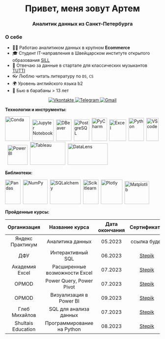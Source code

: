 <div id="header" align="center">
    <h1>Привет, меня зовут Артем </h1>
    <h3>Аналитик данных из Санкт-Петербурга</h3>
</div>


### О себе
- 👨‍🔬 Работаю аналитиком данных в крупном **Ecommerce** 
- 🎓 Студент IT-направления в Швейцарском институте открытого образования [SILL](https://siil.ch/ "Swiss International Institute Lausanne")
- 🎻 Отвечаю за данные в стартапе для классических музыкантов [TUTTI](https://tuttimusic.tilda.ws/ "Tutti")
- 👓 Люблю читать литературу по `DS`, `CS`
- 🌍 Уровень английского языка b2
- 🥁 Бью в барабаны > 13 лет




<div id="socials" align="center">
    <a href="https://vk.com/gravedigger88">
    <img src="https://img.shields.io/badge/Vk.com-blue?style=for-the-badge&logo=Vk&logoColor=white" alt="Vkontakte"/>
  </a>
  <a href="@grvdgr">
  <img src="https://img.shields.io/badge/Telegram-grey?style=for-the-badge&logo=telegram&logoColor=white" alt="Telegram"/>

  </a>
  <a href="zvuk_ykt@mail.ru">
      <img src="https://img.shields.io/badge/Gmail-red?style=for-the-badge&logo=Gmail&logoColor=white" alt="Gmail"/>
  </a>
</div>








**Технологии и инструменты:**

<img src="https://cdn.jsdelivr.net/gh/devicons/devicon@latest/icons/anaconda/anaconda-original-wordmark.svg"
title="Conda" width="80" height="80"/>&nbsp;
<img src="https://logodix.com/logo/1741467.jpg"
title="Jupyter Notebook" width="70" height="70"/>&nbsp;
<img src="https://cdn.jsdelivr.net/gh/devicons/devicon@latest/icons/dbeaver/dbeaver-original.svg"
title="DBeaver" width="50" height="70"/>&nbsp;
<img src="https://cdn.jsdelivr.net/gh/devicons/devicon@latest/icons/postgresql/postgresql-original.svg"
title="PostgreSQL" width="50" height="70"/>&nbsp;
<img src="https://cdn.jsdelivr.net/gh/devicons/devicon@latest/icons/pycharm/pycharm-original.svg"
title="PyCharm" width="50" height="75"/>&nbsp;
<img src="https://yt3.googleusercontent.com/wU2SUYQly_QiHKNrd1tH8-9aA6ggSQmZRSZte6mfFZmOmpNBKVPydjWFeUBcoKx9oTomhHmHZA=s900-c-k-c0x00ffffff-no-rj"
title="Excel" width="55" height="70"/>&nbsp;
<img src="https://cdn.jsdelivr.net/gh/devicons/devicon@latest/icons/python/python-original.svg"
title="Python" width="50" height="75"/>&nbsp;
<img src="https://cdn.jsdelivr.net/gh/devicons/devicon@latest/icons/visualstudio/visualstudio-plain.svg"
title="VScode" width="40" height="75"/>&nbsp;
<img src="https://quickbi.io/wp-content/uploads/2021/12/PowerBI-logo-376x376-1.png"
title="PowerBI" width="65" height="65"/>&nbsp;
<img src="https://www.swinburneonline.edu.au/app/uploads/2022/08/Tableau-Logo-scaled.webp"
title="Tableau" width="115" height="75"/>&nbsp;
<img src="https://optim.tildacdn.com/tild3833-3334-4330-a666-653737323433/-/resize/332x/-/format/webp/Frame_152.png"
title="DataLens" width="130" height="70"/>&nbsp;


**Библиотеки:**

<img src="https://cdn.jsdelivr.net/gh/devicons/devicon@latest/icons/pandas/pandas-original-wordmark.svg"
title="Pandas" width="50" height="80"/>&nbsp;
<img src="https://cdn.jsdelivr.net/gh/devicons/devicon@latest/icons/numpy/numpy-original-wordmark.svg"
title="NumPy" width="80" height="80"/>&nbsp;
<img src="https://cdn.jsdelivr.net/gh/devicons/devicon@latest/icons/sqlalchemy/sqlalchemy-original-wordmark.svg"
title="SQLalchemy" width="100" height="80"/>&nbsp;
<img src="https://cdn.jsdelivr.net/gh/devicons/devicon@latest/icons/scikitlearn/scikitlearn-original.svg"
title="Scikitlearn" width="50" height="80"/>&nbsp;
<img src="https://cdn.jsdelivr.net/gh/devicons/devicon@latest/icons/plotly/plotly-original-wordmark.svg"
title="Plotly" width="70" height="80"/>&nbsp;
<img src="https://cdn.jsdelivr.net/gh/devicons/devicon@latest/icons/matplotlib/matplotlib-original-wordmark.svg"
title="Matplotlib" width="80" height="75"/>&nbsp;


**Пройденные курсы:**

| Организация | Название курса | Дата окончания | Сертификаты |
|:-----------:|:--------------:|:--------------:|:--------------------:|
| Яндекс Практикум | Аналитика данных | 05.2023 | ссылка будет |
|ДФУ| Интерактивный SQL| 06.2023 | [Stepik](https://stepik.org/cert/2087620)|
|Академия Excel|Расширенные возможности Excel|07.2023|[Stepik](https://stepik.org/cert/2120878)|
|OPMOD|Power Query, Power Pivot|07.2023|[Stepik](https://stepik.org/cert/2127418)|
|OPMOD|Визуализация в Power BI|09.2023|[Stepik](https://stepik.org/cert/2162424)|
|Глеб Михайлов|SQL для анализа данных|07.2023|[Stepik](https://stepik.org/cert/2133979)|
|Shultais Education|Программирование на Python|08.2023|[Stepik](https://stepik.org/cert/2148858)|
